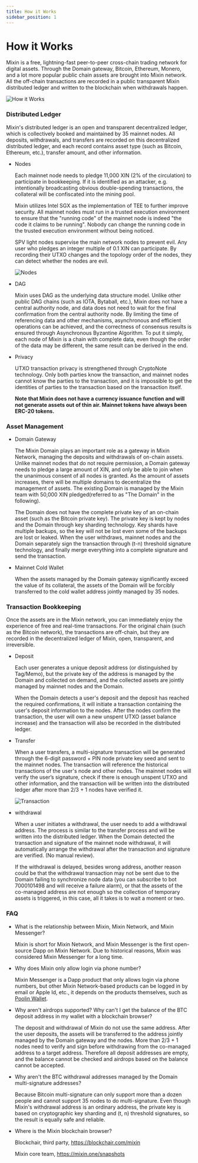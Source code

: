 ```yaml
---
title: How it Works
sidebar_position: 1
---
```


# How it Works

Mixin is a free, lightning-fast peer-to-peer cross-chain trading network for digital assets. Through the Domain gateway, Bitcoin, Ethereum, Monero, and a lot more popular public chain assets are brought into Mixin network. All the off-chain transactions are recorded in a public transparent Mixin distributed ledger and written to the blockchain when withdrawals happen.

![How it Works](./how-it-works.svg)

### Distributed Ledger

Mixin's distributed ledger is an open and transparent decentralized ledger, which is collectively booked and maintained by 35 mainnet nodes. All deposits, withdrawals, and transfers are recorded on this decentralized distributed ledger, and each record contains asset type (such as Bitcoin, Ethereum, etc.), transfer amount, and other information.

- Nodes

  Each mainnet node needs to pledge 11,000 XIN (2% of the circulation) to participate in bookkeeping. If it is identified as an attacker, e.g. intentionally broadcasting obvious double-spending transactions, the collateral will be confiscated into the mining pool.

  Mixin utilizes Intel SGX as the implementation of TEE to further improve security. All mainnet nodes must run in a trusted execution environment to ensure that the "running code" of the mainnet node is indeed "the code it claims to be running". Nobody can change the running code in the trusted execution environment without being noticed.

  SPV light nodes supervise the main network nodes to prevent evil. Any user who pledges an integer multiple of 0.1 XIN can participate. By recording their UTXO changes and the topology order of the nodes, they can detect whether the nodes are evil.

  ![Nodes](./how-it-works-nodes.svg)

- DAG

  Mixin uses DAG as the underlying data structure model. Unlike other public DAG chains (such as IOTA, Bytaball, etc.), Mixin does not have a central authority node, and data does not need to wait for the final confirmation from the central authority node. By limiting the time of referencing data and other mechanisms, asynchronous and efficient operations can be achieved, and the correctness of consensus results is ensured through Asynchronous Byzantine Algorithm. To put it simply, each node of Mixin is a chain with complete data, even though the order of the data may be different, the same result can be derived in the end.

- Privacy

  UTXO transaction privacy is strengthened through CryptoNote technology. Only both parties know the transaction, and mainnet nodes cannot know the parties to the transaction, and it is impossible to get the identities of parties to the transaction based on the transaction itself.

  **Note that Mixin does not have a currency issuance function and will not generate assets out of thin air. Mainnet tokens have always been ERC-20 tokens.**

### Asset Management

- Domain Gateway

  The Mixin Domain plays an important role as a gateway in Mixin Network, managing the deposits and withdrawals of on-chain assets. Unlike mainnet nodes that do not require permission, a Domain gateway needs to pledge a large amount of XIN, and only be able to join when the unanimous consent of all nodes is granted. As the amount of assets increases, there will be multiple domains to decentralize the management of assets. The existing Domain is managed by the Mixin team with 50,000 XIN pledged(referred to as "The Domain" in the following).

  The Domain does not have the complete private key of an on-chain asset (such as the Bitcoin private key). The private key is kept by nodes and the Domain through key sharding technology. Key shards have multiple backups, so the key will not be lost even some of the backups are lost or leaked. When the user withdraws, mainnet nodes and the Domain separately sign the transaction through (t-n) threshold signature technology, and finally merge everything into a complete signature and send the transaction.

- Mainnet Cold Wallet

  When the assets managed by the Domain gateway significantly exceed the value of its collateral, the assets of the Domain will be forcibly transferred to the cold wallet address jointly managed by 35 nodes.

### Transaction Bookkeeping

Once the assets are in the Mixin network, you can immediately enjoy the experience of free and real-time transactions. For the original chain (such as the Bitcoin network), the transactions are off-chain, but they are recorded in the decentralized ledger of Mixin, open, transparent, and irreversible.

- Deposit

  Each user generates a unique deposit address (or distinguished by Tag/Memo), but the private key of the address is managed by the Domain and collected on demand, and the collected assets are jointly managed by mainnet nodes and the Domain.

  When the Domain detects a user's deposit and the deposit has reached the required confirmations, it will initiate a transaction containing the user's deposit information to the nodes. After the nodes confirm the transaction, the user will own a new unspent UTXO (asset balance increase) and the transaction will also be recorded in the distributed ledger.

- Transfer

  When a user transfers, a multi-signature transaction will be generated through the 6-digit password + PIN node private key seed and sent to the mainnet nodes. The transaction will reference the historical transactions of the user's node and other nodes. The mainnet nodes will verify the user’s signature, check if there is enough unspent UTXO and other information, and the transaction will be written into the distributed ledger after more than 2/3 + 1 nodes have verified it.

  ![Transaction](./full-node-transaction.png)

- withdrawal

  When a user initiates a withdrawal, the user needs to add a withdrawal address. The process is similar to the transfer process and will be written into the distributed ledger. When the Domain detected the transaction and signature of the mainnet node withdrawal, it will automatically arrange the withdrawal after the transaction and signature are verified. (No manual review).

  If the withdrawal is delayed, besides wrong address, another reason could be that the withdrawal transaction may not be sent due to the Domain failing to synchronize node data (you can subscribe to bot 7000101498 and will receive a failure alarm), or that the assets of the co-managed address are not enough so the collection of temporary assets is triggered, in this case, all it takes is to wait a moment or two.

### FAQ

- What is the relationship between Mixin, Mixin Network, and Mixin Messenger?
  
  Mixin is short for Mixin Network, and Mixin Messenger is the first open-source Dapp on Mixin Network. Due to historical reasons, Mixin was considered Mixin Messenger for a long time.

- Why does Mixin only allow login via phone number?

  Mixin Messenger is a Dapp product that only allows login via phone numbers, but other Mixin Network-based products can be logged in by email or Apple Id, etc., it depends on the products themselves, such as [Poolin Wallet](http://poolin.fi).  

- Why aren't airdrops supported? Why can't I get the balance of the BTC deposit address in my wallet with a blockchain browser?

  The deposit and withdrawal of Mixin do not use the same address. After the user deposits, the assets will be transferred to the address jointly managed by the Domain gateway and the nodes. More than 2/3 + 1 nodes need to verify and sign before withdrawing from the co-managed address to a target address. Therefore all deposit addresses are empty, and the balance cannot be checked and airdrops based on the balance cannot be accepted.
  
- Why aren't the BTC withdrawal addresses managed by the Domain multi-signature addresses?

  Because Bitcoin multi-signature can only support more than a dozen people and cannot support 35 nodes to do multi-signature. Even though Mixin's withdrawal address is an ordinary address, the private key is based on cryptographic key sharding and (t, n) threshold signatures, so the result is equally safe and reliable.

- Where is the Mixin blockchain browser?

  Blockchair, third party, <https://blockchair.com/mixin>

  Mixin core team, <https://mixin.one/snapshots>
